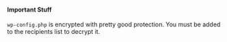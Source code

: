 #### Important Stuff
`wp-config.php` is encrypted with pretty good protection. You must be added to the recipients list to decrypt it.
